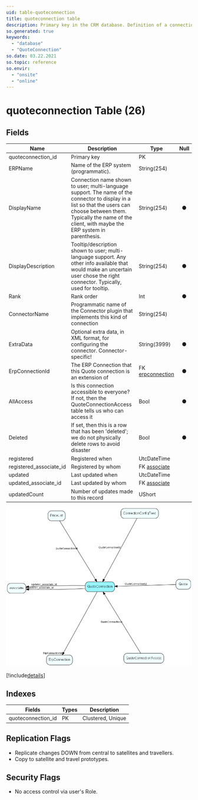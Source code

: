 ```yaml
---
uid: table-quoteconnection
title: quoteconnection table
description: Primary key in the CRM database. Definition of a connection to an external system, for the Quote system.
so.generated: true
keywords:
  - "database"
  - "QuoteConnection"
so.date: 03.22.2021
so.topic: reference
so.envir:
  - "onsite"
  - "online"
---
```


# quoteconnection Table (26)

## Fields

| Name | Description | Type | Null |
|------|-------------|------|:----:|
|quoteconnection\_id|Primary key|PK| |
|ERPName|Name of the ERP system (programmatic).|String(254)| |
|DisplayName|Connection name shown to user; multi-language support. The name of the connector to display in a list so that the users can choose between them. Typically the name of the client, with maybe the ERP system in parenthesis.|String(254)|&#x25CF;|
|DisplayDescription|Tooltip/description shown to user; multi-language support. Any other info available that would make an uncertain user chose the right connector. Typically, used for tooltip.|String(254)|&#x25CF;|
|Rank|Rank order |Int|&#x25CF;|
|ConnectorName|Programmatic name of the Connector plugin that implements this kind of connection|String(254)| |
|ExtraData|Optional extra data, in XML format, for configuring the connector. Connector-specific!|String(3999)|&#x25CF;|
|ErpConnectionId|The ERP Connection that this Quote connection is an extension of|FK [erpconnection](erpconnection.md)|&#x25CF;|
|AllAccess|Is this connection accessible to everyone?  If not, then the QuoteConnectionAccess table tells us who can access it|Bool|&#x25CF;|
|Deleted|If set, then this is a row that has been &apos;deleted&apos;; we do not physically delete rows to avoid disaster|Bool|&#x25CF;|
|registered|Registered when|UtcDateTime| |
|registered\_associate\_id|Registered by whom|FK [associate](associate.md)| |
|updated|Last updated when|UtcDateTime| |
|updated\_associate\_id|Last updated by whom|FK [associate](associate.md)| |
|updatedCount|Number of updates made to this record|UShort| |


![QuoteConnection table relationship diagram](./media/QuoteConnection.png)

[!include[details](./includes/QuoteConnection.md)]

## Indexes

| Fields | Types | Description |
|--------|-------|-------------|
|quoteconnection\_id |PK |Clustered, Unique |

## Replication Flags

* Replicate changes DOWN from central to satellites and travellers.
* Copy to satellite and travel prototypes.

## Security Flags

* No access control via user's Role.

